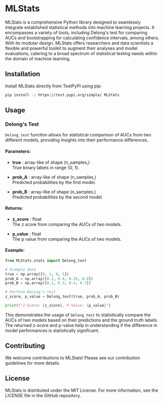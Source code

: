 # MLStats

MLStats is a comprehensive Python library designed to seamlessly integrate established statistical methods into machine learning projects. It encompasses a variety of tools, including Delong's test for comparing AUCs and bootstrapping for calculating confidence intervals, among others. With its modular design, MLStats offers researchers and data scientists a flexible and powerful toolkit to augment their analyses and model evaluations, catering to a broad spectrum of statistical testing needs within the domain of machine learning.

## Installation

Install MLStats directly from TestPyPI using pip:

```bash
pip install -i https://test.pypi.org/simple/ MLStats
```

## Usage

### Delong's Test

`Delong_test` function allows for statistical comparison of AUCs from two different models, providing insights into their performance differences.

#### Parameters:
- **true** : array-like of shape (n_samples,)  
    True binary labels in range {0, 1}.

- **prob_A** : array-like of shape (n_samples,)  
    Predicted probabilities by the first model.

- **prob_B** : array-like of shape (n_samples,)  
    Predicted probabilities by the second model.

#### Returns:
- **z_score** : float  
    The z score from comparing the AUCs of two models.

- **p_value** : float  
    The p value from comparing the AUCs of two models.

#### Example:

```python
from MLStats.stats import Delong_test

# Example data
true = np.array([0, 1, 0, 1])
prob_A = np.array([0.1, 0.4, 0.35, 0.8])
prob_B = np.array([0.2, 0.3, 0.4, 0.7])

# Perform DeLong's test
z_score, p_value = Delong_test(true, prob_A, prob_B)

print(f"Z-Score: {z_score}, P-Value: {p_value}")
```

This demonstrates the usage of `Delong_test` to statistically compare the AUCs of two models based on their predictions and the ground truth labels. The returned z-score and p-value help in understanding if the difference in model performances is statistically significant.

## Contributing

We welcome contributions to MLStats! Please see our contribution guidelines for more details.

## License

MLStats is distributed under the MIT License. For more information, see the LICENSE file in the GitHub repository.


